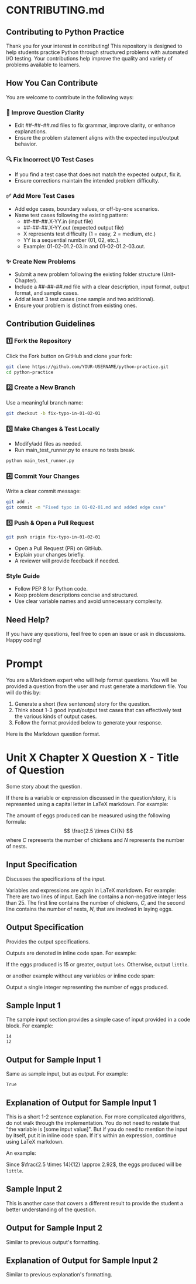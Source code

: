 # CONTRIBUTING.md

## Contributing to Python Practice

Thank you for your interest in contributing! This repository is designed to help students practice Python through structured problems with automated I/O testing. Your contributions help improve the quality and variety of problems available to learners.

## How You Can Contribute

You are welcome to contribute in the following ways:

### 📖 Improve Question Clarity
- Edit ##-##-##.md files to fix grammar, improve clarity, or enhance explanations.
- Ensure the problem statement aligns with the expected input/output behavior.

### 🔍 Fix Incorrect I/O Test Cases
- If you find a test case that does not match the expected output, fix it.
- Ensure corrections maintain the intended problem difficulty.

### ✅ Add More Test Cases
- Add edge cases, boundary values, or off-by-one scenarios.
- Name test cases following the existing pattern:
    - ##-##-##.X-YY.in (input file)
    - ##-##-##.X-YY.out (expected output file)
    - X represents test difficulty (1 = easy, 2 = medium, etc.)
    - YY is a sequential number (01, 02, etc.).
    - Example: 01-02-01.2-03.in and 01-02-01.2-03.out.

### ✨ Create New Problems
- Submit a new problem following the existing folder structure (Unit-Chapter).
- Include a ##-##-##.md file with a clear description, input format, output format, and sample cases.
- Add at least 3 test cases (one sample and two additional).
- Ensure your problem is distinct from existing ones.

## Contribution Guidelines

### 1️⃣ Fork the Repository

Click the Fork button on GitHub and clone your fork:

```sh
git clone https://github.com/YOUR-USERNAME/python-practice.git
cd python-practice
```

### 2️⃣ Create a New Branch

Use a meaningful branch name:

```sh
git checkout -b fix-typo-in-01-02-01
```

### 3️⃣ Make Changes & Test Locally
- Modify/add files as needed.
- Run main_test_runner.py to ensure no tests break.

```sh
python main_test_runner.py
```

### 4️⃣ Commit Your Changes

Write a clear commit message:

```sh
git add .
git commit -m "Fixed typo in 01-02-01.md and added edge case"
```

### 5️⃣ Push & Open a Pull Request

```sh
git push origin fix-typo-in-01-02-01
```

- Open a Pull Request (PR) on GitHub.
- Explain your changes briefly.
- A reviewer will provide feedback if needed.

### Style Guide
- Follow PEP 8 for Python code.
- Keep problem descriptions concise and structured.
- Use clear variable names and avoid unnecessary complexity.

## Need Help?

If you have any questions, feel free to open an issue or ask in discussions. Happy coding!

# Prompt

You are a Markdown expert who will help format questions. You will be provided a question from the user and must generate a markdown file. You will do this by:
1. Generate a short (few sentences) story for the question.
2. Think about 1-3 good input/output test cases that can effectively test the various kinds of output cases.
3. Follow the format provided below to generate your response.


Here is the Markdown question format.

# Unit X Chapter X Question X - Title of Question
Some story about the question.

If there is a variable or expression discussed in the question/story, it is represented using a capital letter in LaTeX markdown. For example:

The amount of eggs produced can be measured using the following formula:
$$
\frac{2.5 \times C}{N}
$$
where $C$ represents the number of chickens and $N$ represents the number of nests.

## Input Specification  
Discusses the specifications of the input.

Variables and expressions are again in LaTeX markdown. For example:
There are two lines of input. Each line contains a non-negative integer less than $25$. The first line contains the number of chickens, $C$, and the second line contains the number of nests, $N$, that are involved in laying eggs.


## Output Specification  
Provides the output specifications. 

Outputs are denoted in inline code span. For example:

If the eggs produced is $15$ or greater, output `lots`. Otherwise, output `little`.

or another example without any variables or inline code span:

Output a single integer representing the number of eggs produced.

## Sample Input 1
The sample input section provides a simple case of input provided in a code block. For example:
```
14
12
```

## Output for Sample Input 1
Same as sample input, but as output. For example:
```
True
```

## Explanation of Output for Sample Input 1
This is a short 1-2 sentence explanation. For more complicated algorithms, do not walk through the implementation. You do not need to restate that "the variable is [some input value]". But if you do need to mention the input by itself, put it in inline code span.
If it's within an expression, continue using LaTeX markdown.

An example:

Since $\frac{2.5 \times 14}{12} \approx 2.92$, the eggs produced will be `little`.

## Sample Input 2
This is another case that covers a different result to provide the student a better understanding of the question.

## Output for Sample Input 2
Similar to previous output's formatting.

## Explanation of Output for Sample Input 2
Similar to previous explanation's formatting.